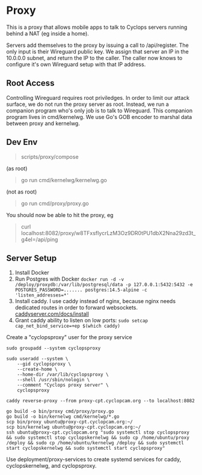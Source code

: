# Proxy

This is a proxy that allows mobile apps to talk to Cyclops servers running behind a NAT (eg inside a home).

Servers add themselves to the proxy by issuing a call to /api/register. The only input is their
Wireguard public key. We assign that server an IP in the 10.0.0.0 subnet, and return the IP
to the caller. The caller now knows to configure it's own Wireguard setup with that IP address.

## Root Access

Controlling Wireguard requires root priviledges. In order to limit our attack surface, we do not run
the proxy server as root. Instead, we run a companion program who's only job is to talk to Wireguard.
This companion program lives in cmd/kernelwg. We use Go's GOB encoder to marshal data between
proxy and kernelwg.

## Dev Env

> scripts/proxy/compose

(as root)
> go run cmd/kernelwg/kernelwg.go

(not as root)
> go run cmd/proxy/proxy.go

You should now be able to hit the proxy, eg
> curl localhost:8082/proxy/w8TFxsfIycrLzM3Oz9DR0tPU1dbX2Nna29zd3t_g4eI=/api/ping

## Server Setup

1. Install Docker
2. Run Postgres with Docker `docker run -d -v /deploy/proxydb:/var/lib/postgresql/data -p 127.0.0.1:5432:5432 -e POSTGRES_PASSWORD=....... postgres:14.5-alpine -c 'listen_addresses=*'`
3. Install caddy. I use caddy instead of nginx, because nginx needs dedicated routes in order to forward websockets. [caddyserver.com/docs/install](https://caddyserver.com/docs/install#debian-ubuntu-raspbian)
4. Grant caddy ability to listen on low ports: `sudo setcap cap_net_bind_service=+ep $(which caddy)`

Create a "cyclopsproxy" user for the proxy service
```
sudo groupadd --system cyclopsproxy

sudo useradd --system \
    --gid cyclopsproxy \
    --create-home \
    --home-dir /var/lib/cyclopsproxy \
    --shell /usr/sbin/nologin \
    --comment "Cyclops proxy server" \
    cyclopsproxy
```

```
caddy reverse-proxy --from proxy-cpt.cyclopcam.org --to localhost:8082
```

```
go build -o bin/proxy cmd/proxy/proxy.go
go build -o bin/kernelwg cmd/kernelwg/*.go
scp bin/proxy ubuntu@proxy-cpt.cyclopcam.org:~/
scp bin/kernelwg ubuntu@proxy-cpt.cyclopcam.org:~/
ssh ubuntu@proxy-cpt.cyclopcam.org "sudo systemctl stop cyclopsproxy && sudo systemctl stop cyclopskernelwg && sudo cp /home/ubuntu/proxy /deploy && sudo cp /home/ubuntu/kernelwg /deploy && sudo systemctl start cyclopskernelwg && sudo systemctl start cyclopsproxy"
```

Use deployment/proxy-services to create systemd services for caddy, cyclopskernelwg, and cyclopsproxy.